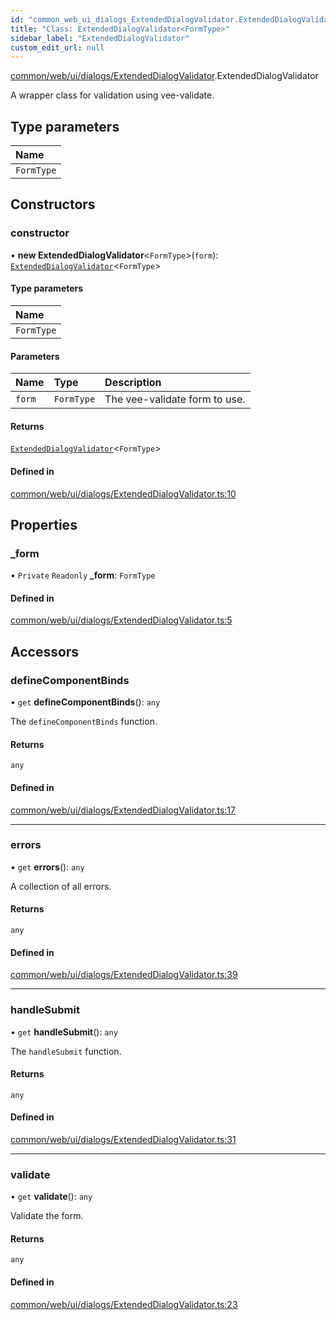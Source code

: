 ```yaml
---
id: "common_web_ui_dialogs_ExtendedDialogValidator.ExtendedDialogValidator"
title: "Class: ExtendedDialogValidator<FormType>"
sidebar_label: "ExtendedDialogValidator"
custom_edit_url: null
---
```


[common/web/ui/dialogs/ExtendedDialogValidator](../modules/common_web_ui_dialogs_ExtendedDialogValidator.md).ExtendedDialogValidator

A wrapper class for validation using vee-validate.

## Type parameters

| Name |
| :------ |
| `FormType` |

## Constructors

### constructor

• **new ExtendedDialogValidator**<`FormType`\>(`form`): [`ExtendedDialogValidator`](common_web_ui_dialogs_ExtendedDialogValidator.ExtendedDialogValidator.md)<`FormType`\>

#### Type parameters

| Name |
| :------ |
| `FormType` |

#### Parameters

| Name | Type | Description |
| :------ | :------ | :------ |
| `form` | `FormType` | The vee-validate form to use. |

#### Returns

[`ExtendedDialogValidator`](common_web_ui_dialogs_ExtendedDialogValidator.ExtendedDialogValidator.md)<`FormType`\>

#### Defined in

[common/web/ui/dialogs/ExtendedDialogValidator.ts:10](https://github.com/Soroush9978/rds-ng/blob/9a997cb/src/common/web/ui/dialogs/ExtendedDialogValidator.ts#L10)

## Properties

### \_form

• `Private` `Readonly` **\_form**: `FormType`

#### Defined in

[common/web/ui/dialogs/ExtendedDialogValidator.ts:5](https://github.com/Soroush9978/rds-ng/blob/9a997cb/src/common/web/ui/dialogs/ExtendedDialogValidator.ts#L5)

## Accessors

### defineComponentBinds

• `get` **defineComponentBinds**(): `any`

The `defineComponentBinds` function.

#### Returns

`any`

#### Defined in

[common/web/ui/dialogs/ExtendedDialogValidator.ts:17](https://github.com/Soroush9978/rds-ng/blob/9a997cb/src/common/web/ui/dialogs/ExtendedDialogValidator.ts#L17)

___

### errors

• `get` **errors**(): `any`

A collection of all errors.

#### Returns

`any`

#### Defined in

[common/web/ui/dialogs/ExtendedDialogValidator.ts:39](https://github.com/Soroush9978/rds-ng/blob/9a997cb/src/common/web/ui/dialogs/ExtendedDialogValidator.ts#L39)

___

### handleSubmit

• `get` **handleSubmit**(): `any`

The `handleSubmit` function.

#### Returns

`any`

#### Defined in

[common/web/ui/dialogs/ExtendedDialogValidator.ts:31](https://github.com/Soroush9978/rds-ng/blob/9a997cb/src/common/web/ui/dialogs/ExtendedDialogValidator.ts#L31)

___

### validate

• `get` **validate**(): `any`

Validate the form.

#### Returns

`any`

#### Defined in

[common/web/ui/dialogs/ExtendedDialogValidator.ts:23](https://github.com/Soroush9978/rds-ng/blob/9a997cb/src/common/web/ui/dialogs/ExtendedDialogValidator.ts#L23)
